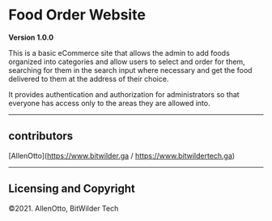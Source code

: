 # Food Order Website

**Version 1.0.0**

This is a basic eCommerce site that allows the admin to add foods organized into categories and allow users to
select and order for them, searching for them in the search input where necessary and get the food delivered to
them at the address of their choice.

It provides authentication and authorization for administrators so that everyone has access only to the 
areas they are allowed into.

---

## contributors

[AllenOtto](https://www.bitwilder.ga / https://www.bitwildertech.ga) <!-- Online though presently still under construction -->

---

## Licensing and Copyright

©2021. AllenOtto, BitWilder Tech
